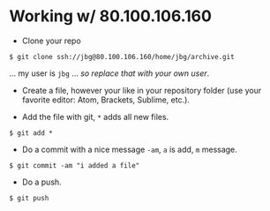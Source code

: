 # Working w/ 80.100.106.160

* Clone your repo

`$ git clone ssh://jbg@80.100.106.160/home/jbg/archive.git`

... my user is `jbg` ... *so replace that with your own user*.

* Create a file, however your like in your repository folder (use your favorite editor: Atom, Brackets, Sublime, etc.).

* Add the file with git, `*` adds all new files.

`$ git add *`

* Do a commit with a nice message `-am`, `a` is add, `m` message.

`$ git commit -am "i added a file"`

* Do a push.

`$ git push`

